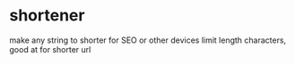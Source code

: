 # shortener
make any string to shorter for SEO or other devices limit length characters, good at for shorter url
